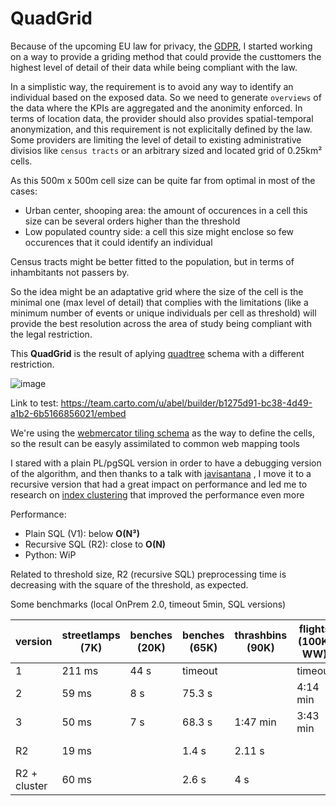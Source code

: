 # QuadGrid

Because of the upcoming EU law for privacy, the [GDPR](http://www.eugdpr.org/), I started working on a way to provide a griding method that could provide the custtomers the highest level of detail of their data while being compliant with the law.

In a simplistic way, the requirement is to avoid any way to identify an individual based on the exposed data. So we need to generate `overviews` of the data where the KPIs are aggregated and the anonimity enforced. In terms of location data, the provider should also provides spatial-temporal anonymization, and this requirement is not explicitally defined by the law. Some providers are limiting the level of detail to existing administrative divisios like `census tracts` or an arbitrary sized and located grid of 0.25km² cells.

As this 500m x 500m cell size can be quite far from optimal in most of the cases:
* Urban center, shooping area: the amount of occurences in a cell this size can be several orders higher than the threshold
* Low populated country side: a cell this size might enclose so few occurences that it could identify an individual

Census tracts might be better fitted to the population, but in terms of inhambitants not passers by. 

So the idea might be an adaptative grid where the size of the cell is the minimal one (max level of detail) that complies with the limitations (like a minimum number of events or unique individuals per cell as threshold) will provide the best resolution across the area of study being compliant with the legal restriction.

This **QuadGrid** is the result of aplying [quadtree](https://en.wikipedia.org/wiki/Quadtree) schema with a different restriction.

![image](https://user-images.githubusercontent.com/9017165/33017584-283b9502-cdf3-11e7-92a8-0ab6d021b93d.png)

Link to test:  https://team.carto.com/u/abel/builder/b1275d91-bc38-4d49-a1b2-6b5166856021/embed

We're using the [webmercator tiling schema](https://msdn.microsoft.com/en-us/library/bb259689.aspx) as the way to define the cells, so the result can be easyly assimilated to common web mapping tools

I stared with a plain PL/pgSQL version in order to have a debugging version of the algorithm, and then thanks to a talk with [javisantana](https://github.com/javisantana) , I move it to a recursive version that had a great impact on performance and led me to research on [index clustering](https://www.postgresql.org/docs/current/static/sql-cluster.html) that improved the performance even more

Performance:
* Plain SQL (V1): below **O(N³)**
* Recursive SQL (R2): close to **O(N)**
* Python: WiP

Related to threshold size, R2 (recursive SQL) preprocessing time is decreasing with the square of the threshold, as expected.

Some benchmarks (local OnPrem 2.0, timeout 5min, SQL versions)

| version | streetlamps (7K) | benches (20K) | benches (65K) | thrashbins (90K) |flights (100K, WW) | trees (150K) | flights (400K, WW) |
|---|---|---|---|---|---|---|---|
| 1 | 211 ms  | 44 s  | timeout  | |  timeout  |  timeout  |  timeout  |
| 2  | 59 ms | 8 s | 75.3 s  |  |4:14 min  |  timeout  |  timeout  |
| 3  | 50 ms | 7 s | 68.3 s  | 1:47 min |3:43 min  | 4:59 min |  timeout  |
| R2  | 19 ms |  | 1.4 s  | 2.11 s | |  4 s |  4:15 min  |
| R2 + cluster  | 60 ms |  | 2.6 s  | 4 s | |  9.25 s |  48 s  |
